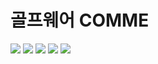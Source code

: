# 골프웨어 COMME

<img src="https://img.shields.io/badge/Java-3766AB?style=flat-square&logo=Java&logoColor=#007396"/></a>
<img src="https://img.shields.io/badge/JS-3766AB?style=flat-square&logo=JavaScript&logoColor=#F7DF1E"/></a> 
<img src="https://img.shields.io/badge/CSS3-3766AB?style=flat-square&logo=CSS3&logoColor=#1572B6"/></a>
<img src="https://img.shields.io/badge/HTML5-3766AB?style=flat-square&logo=HTML5&logoColor=#E34F26"/></a>
<img src="https://img.shields.io/badge/Bootstrap-3766AB?style=flat-square&logo=Bootstrap&logoColor=#7952B3"/></a>
